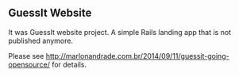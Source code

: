 ## GuessIt Website

It was GuessIt website project. A simple Rails landing app that is not published anymore.

Please see http://marlonandrade.com.br/2014/09/11/guessit-going-opensource/ for details.
